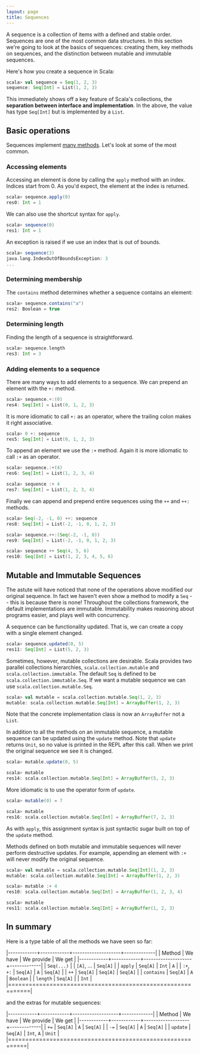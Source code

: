 ```yaml
---
layout: page
title: Sequences
---
```


A sequence is a collection of items with a defined and stable order. Sequences are one of the most common data structures. In this section we're going to look at the basics of sequences: creating them, key methods on sequences, and the distinction between mutable and immutable sequences.

Here's how you create a sequence in Scala:

~~~ scala
scala> val sequence = Seq(1, 2, 3)
sequence: Seq[Int] = List(1, 2, 3)
~~~

This immediately shows off a key feature of Scala's collections, the **separation between interface and implementation**. In the above, the value has type `Seq[Int]` but is implemented by a `List`.

## Basic operations

Sequences implement [many methods](http://docs.scala-lang.org/overviews/collections/seqs.html). Let's look at some of the most common.

### Accessing elements

Accessing an element is done by calling the `apply` method with an index. Indices start from 0. As you'd expect, the element at the index is returned.

~~~ scala
scala> sequence.apply(0)
res0: Int = 1
~~~

We can also use the shortcut syntax for `apply`.

~~~ scala
scala> sequence(0)
res1: Int = 1
~~~

An exception is raised if we use an index that is out of bounds.

~~~ scala
scala> sequence(3)
java.lang.IndexOutOfBoundsException: 3
...
~~~

### Determining membership

The `contains` method determines whether a sequence contains an element:

~~~ scala
scala> sequence.contains("a")
res2: Boolean = true
~~~

### Determining length

Finding the length of a sequence is straightforward.

~~~ scala
scala> sequence.length
res3: Int = 3
~~~

### Adding elements to a sequence

There are many ways to add elements to a sequence. We can prepend an element with the `+:` method.

~~~ scala
scala> sequence.+:(0)
res4: Seq[Int] = List(0, 1, 2, 3)
~~~

It is more idiomatic to call `+:` as an operator, where the trailing colon makes it right associative.

~~~ scala
scala> 0 +: sequence
res5: Seq[Int] = List(0, 1, 2, 3)
~~~

To append an element we use the `:+` method. Again it is more idiomatic to call `:+` as an operator.

~~~ scala
scala> sequence.:+(4)
res6: Seq[Int] = List(1, 2, 3, 4)

scala> sequence :+ 4
res7: Seq[Int] = List(1, 2, 3, 4)
~~~

Finally we can append and prepend entire sequences using the `++` and `++:` methods.

~~~ scala
scala> Seq(-2, -1, 0) ++: sequence
res8: Seq[Int] = List(-2, -1, 0, 1, 2, 3)

scala> sequence.++:(Seq(-2, -1, 0))
res9: Seq[Int] = List(-2, -1, 0, 1, 2, 3)

scala> sequence ++ Seq(4, 5, 6)
res10: Seq[Int] = List(1, 2, 3, 4, 5, 6)
~~~

## Mutable and Immutable Sequences

The astute will have noticed that none of the operations above modified our original sequence. In fact we haven't even show a method to modify a `Seq` -- this is because there is none! Throughout the collections framework, the default implementations are immutable. Immutability makes reasoning about programs easier, and plays well with concurrency.

A sequence can be functionality updated. That is, we can create a copy with a single element changed.

~~~ scala
scala> sequence.updated(0, 5)
res11: Seq[Int] = List(5, 2, 3)
~~~

Sometimes, however, mutable collections are desirable. Scala provides two parallel collections hierarchies, `scala.collection.mutable` and `scala.collection.immutable`. The default `Seq` is defined to be `scala.collection.immutable.Seq`. If we want a mutable sequence we can use `scala.collection.mutable.Seq`.

~~~ scala
scala> val mutable = scala.collection.mutable.Seq(1, 2, 3)
mutable: scala.collection.mutable.Seq[Int] = ArrayBuffer(1, 2, 3)
~~~

Note that the concrete implementation class is now an `ArrayBuffer` not a `List`.

In addition to all the methods on an immutable sequence, a mutable sequence can be updated using the `update` method. Note that `update` returns `Unit`, so no value is printed in the REPL after this call. When we print the original sequence we see it is changed.

~~~ scala
scala> mutable.update(0, 5)

scala> mutable
res14: scala.collection.mutable.Seq[Int] = ArrayBuffer(5, 2, 3)
~~~

More idiomatic is to use the operator form of `update`.

~~~ scala
scala> mutable(0) = 7

scala> mutable
res16: scala.collection.mutable.Seq[Int] = ArrayBuffer(7, 2, 3)
~~~

As with `apply`, this assignment syntax is just syntactic sugar built on top of the `update` method.

Methods defined on both mutable and immutable sequences will never perform destructive updates. For example, appending an element with `:+` will never modify the original sequence.

~~~ scala
scala> val mutable = scala.collection.mutable.Seq[Int](1, 2, 3)
mutable: scala.collection.mutable.Seq[Int] = ArrayBuffer(1, 2, 3)

scala> mutable :+ 4
res10: scala.collection.mutable.Seq[Int] = ArrayBuffer(1, 2, 3, 4)

scala> mutable
res11: scala.collection.mutable.Seq[Int] = ArrayBuffer(1, 2, 3)
~~~

## In summary

Here is a type table of all the methods we have seen so far:

|------------+------------+--------------------+-------------|
| Method     | We have    | We provide         | We get      |
|------------+------------+--------------------+-------------|
| `Seq(...)` |            | `[A]`, ...         | `Seq[A]`    |
| `apply`    | `Seq[A]`   | `Int`              | `A`         |
| `:+`, `+:` | `Seq[A]`   | `A`                | `Seq[A]`    |
| `++`       | `Seq[A]`   | `Seq[A]`           | `Seq[A]`    |
| `contains` | `Seq[A]`   | `A`                | `Boolean`   |
| `length`   | `Seq[A]`   |                    | `Int`       |
|============================================================|

and the extras for mutable sequences:

|------------+------------+-------------------+-------------|
| Method     | We have    | We provide        | We get      |
|------------+------------+-------------------+-------------|
| `+=`       | `Seq[A]`   | `A`               | `Seq[A]`    |
| `-=`       | `Seq[A]`   | `A`               | `Seq[A]`    |
| `update`   | `Seq[A]`   | `Int`, `A`        | `Unit`      |
|===========================================================|

